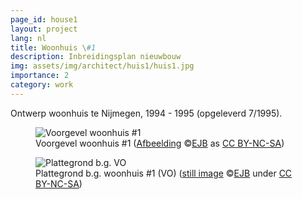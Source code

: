 ```yaml
---
page_id: house1
layout: project
lang: nl
title: Woonhuis \#1
description: Inbreidingsplan nieuwbouw
img: assets/img/architect/huis1/huis1.jpg
importance: 2
category: work
---
```


Ontwerp woonhuis te Nijmegen, 1994 - 1995 (opgeleverd 7/1995).

<div class="row">
<div class="col-sm">
<figure><img src='{{ "/assets/img/architect/huis1/huis1.jpg" | relative_url }}' alt='Voorgevel woonhuis #1' class='img-fluid'>
<figcaption class="kleiner">Voorgevel woonhuis #1 (<a prefix="dct: https://purl.org/dc/terms/" href="https://purl.org/dc/dcmitype/Image" property="dct:title" rel="dct:type">Afbeelding</a> &copy;<a prefix="cc: https://creativecommons.org/ns#" href="https://www.ebroerse.nl" property="cc:attributionName" rel="cc:attributionURL">EJB</a> as <a rel="license" href="https://creativecommons.org/licenses/by-nc-sa/4.0/">CC BY-NC-SA</a>)</figcaption>
</figure>
</div>
<div class="col-sm">
<figure><img src='{{ "/assets/img/architect/huis1/huis1_plattegrond_bg.png" | relative_url }}' alt='Plattegrond b.g. VO' class='img-fluid' >
<figcaption class="kleiner">Plattegrond b.g. woonhuis #1 (VO) (<a prefix="dct: https://purl.org/dc/terms/" href="https://purl.org/dc/dcmitype/Image" property="dct:title" rel="dct:type">still image</a> &copy;<a prefix="cc: https://creativecommons.org/ns#" href="https://www.ebroerse.nl" property="cc:attributionName" rel="cc:attributionURL">EJB</a> under <a rel="license" href="http://creativecommons.org/licenses/by-nc-sa/4.0/">CC BY-NC-SA</a>)</figcaption></figure>
</div>
</div>
